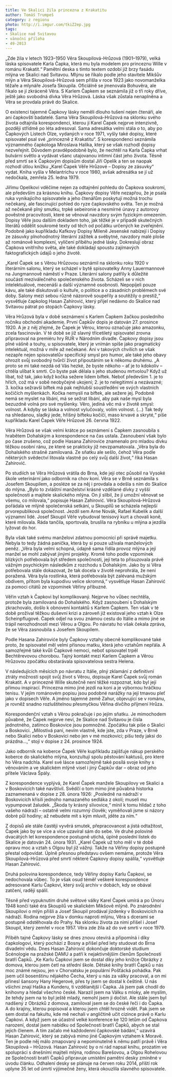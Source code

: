 ```yaml
---
title: Ve Skalici žila princezna z Krakatitu
author: Tomáš Trumpeš
category: z regionu
photo: http://i.imgur.com/tkiZ2ep.jpg
tags:
- Skalice nad Svitavou
- vánoční příloha
- 49-2013
---
```


„Zde žila v letech 1923–1950 Věra Skoupilová-Hrůzová (1901–1979), velká láska spisovatele Karla Čapka, která mu byla modelem pro princeznu Wille v románu Krakatit.“ Pamětní deska s tímto textem ozdobí již brzy fasádu mlýna ve Skalici nad Svitavou.
Mlýnu se říkalo podle jeho stavitele Mikšův mlýn a Věra Skoupilová-Hrůzová sem přišla v roce 1923 jako novomanželka těžaře a mlynáře Josefa Skoupila. Oficiálně se jmenovala Bohuvěra, ale říkalo se jí zkráceně Věra. S Karlem Čapkem se seznámila již o tři roky dříve, ještě jako svobodná dívka Věra Hrůzová. Láska však zůstala nenaplněna a Věra se provdala právě do Skalice.

O existenci tajemné Čapkovy lásky neměli dlouho tušení nejen čtenáři, ale ani čapkovští badatelé. Sama Věra Skoupilová-Hrůzová na sklonku svého života odtajnila korespondenci, kterou jí Karel Čapek nejprve intenzivně, později střídmě po léta adresoval. Sama adresátka velmi stála o to, aby po Čapkových Listech Olze, vydaných v roce 1971, vyšly také dopisy, které spisovatel psal své „princezně z Krakatitu“. S korespondencí seznámila významného čapkologa Miroslava Halíka, který se však rozhodl dopisy nezveřejnit. Důvodem pravděpodobně bylo, že nechtěl na Karla Čapka vrhat bulvární světlo a vydávat všanc utajovanou intimní část jeho života. Těsně před smrtí se k Čapkovým dopisům dostal Jiří Opelík a ten se naopak rozhodl útlou knížku „Karel Čapek Věře Hrůzové – Dopisy ze zásuvky“ vydat. Kniha vyšla v Melantrichu v roce 1980, avšak adresátka se jí už nedočkala, zemřela 25. ledna 1979.

Jiřímu Opelíkovi vděčíme nejen za odtajnění pohledu do Čapkova soukromí, ale především za krásnou knihu. Čapkovy dopisy Věře nezapřou, že je psala ruka vynikajícího spisovatele a jeho čtenářům poskytují možná trochu nečekaný, ale fascinující pohled do ryze čapkovského světa. Ten je možná až nečekaně plný smutku, trpké sebeironie a nesmírné únavy z autorovy pověstné pracovitosti, které se věnoval navzdory svým fyzickým omezením. Dopisy Věře jsou dalším dokladem toho, jak těžké je v případě skutečných literátů oddělit soukromé texty od těch od počátku určených ke zveřejnění. Podobně jako kupříkladu Kafkovy Dopisy Mileně Jesenské nabízejí i Dopisy ze zásuvky plnohodnotný literární zážitek a svébytné, navzdory malé ploše až románově komplexní, vylíčení příběhu jedné lásky. Dokreslují obraz Čapkova vnitřního světa, ale také dokládají spoustu zajímavých faktografických údajů o jeho životě.

„Karel Čapek se s Věrou Hrůzovou seznámil na sklonku roku 1920 v literárním salonu, který se scházel v bytě spisovatelky Anny Lauermannové na Jungmannově náměstí v Praze. Literární salony patřily k důležité součásti meziválečného společenského života. Scházeli se v nich intelektuálové, mecenáši a další významné osobnosti. Nepopíjeli pouze kávu, ale také diskutovali o kultuře, o politice a o zásadních problémech své doby. Salony mezi sebou různě názorově soupeřily a soutěžily o prestiž,“ vysvětluje čapkolog Hasan Zahirović, který přijel nedávno do Skalice nad Svitavou pátrat po stopách Čapkovy lásky.

Věra Hrůzová byla v době seznámení s Karlem Čapkem žačkou posledního ročníku obchodní akademie. První Čapkův dopis je datován 27. prosince 1920. A je z něj zřejmé, že Čapek je Věrou, kterou označuje jako amazonku, zcela fascinován. V té době se již slavný třicetiletý spisovatel zrovna připravoval na premiéru hry RUR v Národním divadle. Čapkovy dopisy jsou plné vášně a touhy, u spisovatele, který je vnímán spíše jako pragmatický intelektuál, možná v míře až nečekané. Ani v takových chvílích se však nezapře nejen spisovatelův specifický smysl pro humor, ale také jeho obavy ohrozit svůj svobodný tvůrčí život připoutáním se k někomu druhému. „A proto se mi také nezdá od Vás hezké, že byste někoho – ať je to kdokoliv – chtěla ulíbat k smrti. Co byste pak dělala s jeho studenou mrtvolou? Když už líbat, tož tak, jako když kočka sežere lidem biftek. Neboť především 1. je to hřích, což má v sobě neobyčejné ukojení; 2. je to nelegitimní a nezávazné; 3. kočka sežravší biftek má pak nejhlubší soustředění ve svých vlastních kočičích myšlenkách. Kočka nemyslí na biftek, ale sežere jej. Podobně nemá se myslet na líbání, má se sežrat líbání, aby pak naše mysl byla bezuzdně volná pro své myšlenky. Věro, jediná věc má v životě smysl: volnost. A kdyby se láska a volnost vylučovaly, volím volnost. (…) Tak tedy na shledanou, sladký jede, hříšný bifteku kočičí, maso krvavé a skryté,“ píše kupříkladu Karel Čapek Věře Hrůzové 26. června 1922.

Věra Hrůzová se však velmi krátce po seznámení s Čapkem zasnoubila s hrabětem Dohalským a korespondence na čas ustala. Zasnoubení však bylo po čase zrušeno, což podle Hasana Zahiroviće znamenalo pro mladou dívku těžkou osobní ránu, ze které se prakticky již nevzpamatovala. „Věra byla do Dohalského strašně zamilovaná. Ze sňatku ale sešlo, čehož Věra podle některých svědectví litovala vlastně po celý svůj další život,“ říká Hasan Zahirović.

Po studiích se Věra Hrůzová vrátila do Brna, kde její otec působil na Vysoké škole veterinární jako odborník na chov koní. Věra se v Brně seznámila s Josefem Skoupilem, a posléze se za něj i provdala a odešla s ním do Skalice do mlýna. „Bylo to zvláštní manželství krásné vzdělané dívky z vyšší společnosti a majitele skalického mlýna. On jí slíbil, že jí umožní věnovat se všemu, co milovala,“ popisuje Hasan Zahirović. Věra Skoupilová-Hrůzová pořádala ve mlýně společenská setkání, u Skoupilů se scházela nejlepší prvorepubliková společnost. Jezdil sem Arne Novák, Rafael Kubelík a další významní lidé. Josef Skoupil Věře vybudoval tenisový kurt a chovali koně, které milovala. Ráda tančila, sportovala, bruslila na rybníku u mlýna a jezdila lyžovat do hor.

Byla však také svému manželovi zdatnou pomocnicí při správě majetku. Nebyla to tedy žádná panička, která by si pouze užívala manželových peněz. „Věra byla velmi schopná, údajně sama řídila provoz mlýna a její manžel se mohl zabývat jinými projekty. Kromě toho podle vzpomínek blízkých potřebovala být středem společnosti, její teta to přisuzovala právě vážným psychickým následkům z rozchodu s Dohalským. Jako by si Věra potřebovala stále dokazovat, že tak docela v životě neprohrála, že není poražená. Věra byla rostlinka, která potřebovala být zalévaná mužským obdivem, přitom byla kupodivu velice skromná,“ vysvětluje Hasan Zahirović za pomoci citátů ze vzpomínek Věřiny příbuzné.

Věřin vztah k Čapkovi byl komplikovaný. Nejprve ho vůbec nechtěla, protože byla zamilovaná do Dohalského. Když zasnoubení s Dohalským zkrachovalo, došlo k obnovení kontaktů s Karlem Čapkem. Ten však v té době prožíval těžkou duševní krizi a zároveň již existoval jeho vztah k Olze Scheinpflugové. Čapek odjel na svou známou cestu do Itálie a mimo jiné se trápil nerozhodností mezi Věrou a Olgou. Po návratu ho však čekala zpráva, že se Věra zasnoubila s Josefem Skoupilem.

Podle Hasana Zahiroviće byly Čapkovy vztahy obecně komplikované také proto, že spisovatel měl velmi přísnou matku, která jeho vztahům nepřála. A samozřejmě také kvůli Čapkově nemoci, neboť spisovatel trpěl Bechtěrevovou chorobou. Tajný kontakt mezi Karlem Čapkem a Věrou Hrůzovou zpočátku obstarávala spisovatelova sestra Helena.

V následujících měsících po návratu z Itálie, plný zklamání z definitivní ztráty možnosti spojit svůj život s Věrou, dopisuje Karel Čapek svůj román Krakatit. A v princezně Wille skutečně není těžké rozpoznat, kdo byl její přímou inspirací. Princezna mimo jiné jezdí na koni a je výbornou hráčkou tenisu. V jejím románovém popisu jsou podobné narážky na její tmavou pleť jako v dopisech Věře. A jméno tajemné země Zahur, objevující se v románu, je rovněž snadno rozluštitelnou přesmyčkou Věřina dívčího příjmení Hrůza.

Korespondenční vztah s Věrou pokračuje i po jejím sňatku. Je mimochodem půvabné, že Čapek nejprve neví, že Skalice nad Svitavou je čísla jednotného, zatímco Boskovice jsou pomnožné. Zpočátku tak píše o Skalici a Boskovici. „Milostivá paní, nevím vlastně, kde jste, zda v Praze, v Brně nebo Skalici nebo v Boskovici nebo jen v mé mozkovici; píšu tedy jaksi do prázdna…,“ stojí v dopise z 24. prosince 1924.

Jako odborník na koberce Čapek Věře kupříkladu zajišťuje nákup perského koberce do skalického mlýna, konzultují spolu pěstování kaktusů, pro které ho Věra nadchla. Karel své lásce samozřejmě také posílá svoje knihy s věnováním a ve skalickém mlýně visel i jiný Čapkův dar – obraz od jeho přítele Václava Špály.

Z korespondence vyplývá, že Karel Čapek manžele Skoupilovy ve Skalici a v Boskovicích také navštívil. Svědčí o tom mimo jiné půvabná historka zaznamenaná v dopise z 28. února 1926: „Posledně na nádraží v Boskovicích křísili jednoho namazaného sedláka z okolí; museli mu vypumpovat žaludek. „Škoda ty krásný slivovice,“ mínil k tomu hlídač z toho vašeho nádraží – ostatně velmi rozumný člověk; vyměňovali jsme si názory dobré půl hodiny; až nebudete mít s kým mluvit, jděte za ním.“

Z dopisů ale stále častěji vyvěrá smutek, přepracovanost a jistá odtažitost, Čapek jako by se více a více uzavíral sám do sebe. Ve druhé polovině dvacátých let korespondence postupně utichá, úplně poslední lístek do Skalice je datován 24. února 1931. „Karel Čapek už toho měl v té době opravu moc a vztah s Olgou byl již vážný. Takže na Věřiny dopisy postupně přestal odpovídat. Úplně přesnou představu ovšem nemáme, protože Věra Skoupilová-Hrůzová před smrtí některé Čapkovy dopisy spálila,“ vysvětluje Hasan Zahirović.

Druhá polovina korespondence, tedy Věřiny dopisy Karlu Čapkovi, se nedochovala vůbec. To je však osud téměř veškeré korespondence adresované Karlu Čapkovi, který svůj archiv v dobách, kdy se obával zatčení, raději spálil.

Těsně před vypuknutím druhé světové války Karel Čapek umírá a po Únoru 1948 končí také éra Skoupilů ve skalickém Mikšově mlýně. Po znárodnění Skoupilovi o mlýn přišli a Josef Skoupil prodával jízdenky v Boskovicích na nádraží. Rodina nejprve žila v domku naproti mlýnu, Věra s dcerami se postupně odstěhovala do Prahy. Na sklonku života za nimi přišel i Josef Skoupil, který zemřel v roce 1957. Věra zde žila až do své smrti v roce 1979.

Příběh tajné Čapkovy lásky se dnes znovu otevírá a připomíná i díky čapkologovi, který pochází z Bosny a přišel před lety studovat do Brna divadelní vědu. Dnes Hasan Zahirović dokončuje doktorské studium Scénologie na pražské DAMU a patří k nejaktivnějším členům Společnosti bratří Čapků. „Ke Karlu Čapkovi jsem se dostal díky jeho knížce Obrázky z domova, kterou jsem četl na střední škole. Dětské knihy bratří Čapků u nás moc známé nejsou, jen v Chorvatsku je populární Pošťácká pohádka. Pak jsem učil bosenštinu nějakého Čecha, který u nás za války pracoval, a on mi přinesl šansony Hany Hegerové, přes ty jsem se dostal k češtině. U nás všichni znají Haška a Kunderu, ti vzdělanější i Čapka. Já jsem pak chodil do knihovny a hledal všechno české. Narazil jsem na Válku s mloky, ale myslím, že tehdy jsem na to byl ještě mladý, nemohl jsem ji dočíst. Ale stále jsem byl nadšený z Obrázků z domova, zamiloval jsem se do české řeči i do Čapka. A do krajiny, kterou popisoval a kterou jsem chtěl hrozně vidět. Pak jsem se sem dostal na fakultu, kde mě nechali v angličtině učit cizince právě o Karlu Čapkovi. A když jsem se účastnil velké konference ke 120 letům od Čapkova narození, dostal jsem nabídku od Společnosti bratří Čapků, abych se stal jejich členem. A tím začalo mé každodenní čapkovské bádání,“ uzavírá Hasan Zahirović, který se zabývá mimo jiné Čapkovým vztahem k Moravě. Ten je podle něj málo zmapovaný a nepominutelně k němu patří právě i Věra Skoupilová – Hrůzová. Hasan Zahirović by o ní rád napsal knihu, prozatím ve spolupráci s dnešními majiteli mlýna, rodinou Barešovou, a Olgou Rohelovou ze Společnosti bratří Čapků připravuje umístění pamětní desky zmíněné v úvodu článku. Odhalení desky se plánuje na červen roku 2014, příští rok uplyne 35 let od úmrtí výjimečné ženy, která okouzlila slavného spisovatele.